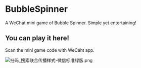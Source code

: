 # BubbleSpinner

A WeChat mini game of Bubble Spinner. Simple yet entertaining!

## You can play it here!
Scan the mini game code with WeCaht app.

![扫码_搜索联合传播样式-微信标准绿版.png](https://i.loli.net/2019/11/15/6aZrK4fuNLzkQWq.png)
